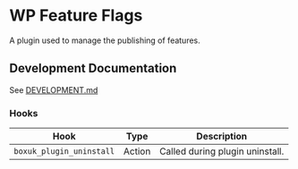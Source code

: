 # WP Feature Flags

A plugin used to manage the publishing of features.

## Development Documentation

See [DEVELOPMENT.md](DEVELOPMENT.md)

### Hooks

| Hook                     | Type   | Description                    |
|--------------------------|--------|--------------------------------|
| `boxuk_plugin_uninstall` | Action | Called during plugin uninstall. |

